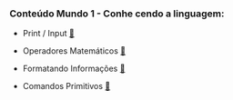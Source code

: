 ### Conteúdo Mundo 1 - Conhe cendo a linguagem:

* Print / Input [:link:](https://github.com/duartecgustavo/Python-Progress/blob/master/mundos/mundo%201/1-print-input.md)

* Operadores Matemáticos [:link:](https://github.com/duartecgustavo/Python-Progress/blob/master/mundos/mundo%201/1.1-operadores.md)

* Formatando Informações [:link:](https://github.com/duartecgustavo/Python-Progress/blob/master/mundos/mundo%201/1.2-format-infos.md)

* Comandos Primitivos [:link:](https://github.com/duartecgustavo/Python-Progress/blob/master/mundos/mundo%201/1.3-comandos-primitivos.md)


